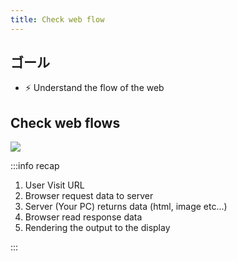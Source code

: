 ```yaml
---
title: Check web flow
---
```


## ゴール

- ⚡ Understand the flow of the web

## Check web flows
![](https://storage.googleapis.com/coderhackers-assets/docs/img/2020-05-08-01-20-51.png)


:::info recap
1. User Visit URL
2. Browser request data to server
3. Server (Your PC) returns data (html, image etc...)
4. Browser read response data
5. Rendering the output to the display

:::
